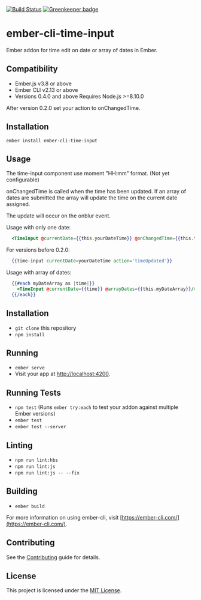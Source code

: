 [![Build Status](https://travis-ci.org/davidbilling/ember-cli-time-input.svg?branch=master)](https://travis-ci.org/davidbilling/ember-cli-time-input) [![Greenkeeper badge](https://badges.greenkeeper.io/davidbilling/ember-cli-time-input.svg)](https://greenkeeper.io/)

# ember-cli-time-input

Ember addon for time edit on date or array of dates in Ember.

Compatibility
------------------------------------------------------------------------------

* Ember.js v3.8 or above
* Ember CLI v2.13 or above
* Versions 0.4.0 and above Requires Node.js >=8.10.0

After version 0.2.0 set your action to onChangedTime.
## Installation

```ember install ember-cli-time-input```

## Usage

The time-input component use moment "HH:mm" format. (Not yet configurable)

onChangedTime is called when the time has been updated. If an array of dates are submitted
the array will update the time on the current date assigned.

The update will occur on the onblur event.

Usage with only one date:

```hbs
  <TimeInput @currentDate={{this.yourDateTime}} @onChangedTime={{this.timeUpdated}}/>
```

For versions before 0.2.0:
```hbs
  {{time-input currentDate=yourDateTime action='timeUpdated'}}
```

Usage with array of dates:
```hbs
  {{#each myDateArray as |time|}}
    <TimeInput @currentDate={{time}} @arrayDates={{this.myDateArray}}/>
  {{/each}}
```

## Installation

* `git clone` this repository
* `npm install`

## Running

* `ember serve`
* Visit your app at [http://localhost:4200](http://localhost:4200).

## Running Tests

* `npm test` (Runs `ember try:each` to test your addon against multiple Ember versions)
* `ember test`
* `ember test --server`

## Linting

* `npm run lint:hbs`
* `npm run lint:js`
* `npm run lint:js -- --fix`

## Building

* `ember build`

For more information on using ember-cli, visit [https://ember-cli.com/](https://ember-cli.com/).

Contributing
------------------------------------------------------------------------------

See the [Contributing](CONTRIBUTING.md) guide for details.


License
------------------------------------------------------------------------------

This project is licensed under the [MIT License](LICENSE.md).
